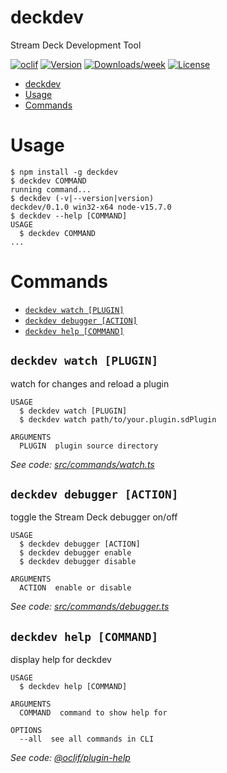 # deckdev

Stream Deck Development Tool

[![oclif](https://img.shields.io/badge/cli-oclif-brightgreen.svg)](https://oclif.io)
[![Version](https://img.shields.io/npm/v/deckdev.svg)](https://npmjs.org/package/deckdev)
[![Downloads/week](https://img.shields.io/npm/dw/deckdev.svg)](https://npmjs.org/package/deckdev)
[![License](https://img.shields.io/npm/l/deckdev.svg)](https://github.com/hhaidar/deckdev/blob/master/package.json)

<!-- toc -->

- [deckdev](#deckdev)
- [Usage](#usage)
- [Commands](#commands)
<!-- tocstop -->

# Usage

<!-- usage -->

```sh-session
$ npm install -g deckdev
$ deckdev COMMAND
running command...
$ deckdev (-v|--version|version)
deckdev/0.1.0 win32-x64 node-v15.7.0
$ deckdev --help [COMMAND]
USAGE
  $ deckdev COMMAND
...
```

<!-- usagestop -->

# Commands

<!-- commands -->

- [`deckdev watch [PLUGIN]`](#deckdev-watch-plugin)
- [`deckdev debugger [ACTION]`](#deckdev-debugger-action)
- [`deckdev help [COMMAND]`](#deckdev-help-command)

## `deckdev watch [PLUGIN]`

watch for changes and reload a plugin

```
USAGE
  $ deckdev watch [PLUGIN]
  $ deckdev watch path/to/your.plugin.sdPlugin

ARGUMENTS
  PLUGIN  plugin source directory
```

_See code: [src/commands/watch.ts](https://github.com/hhaidar/deckdev/blob/v0.1.0/src/commands/watch.ts)_

## `deckdev debugger [ACTION]`

toggle the Stream Deck debugger on/off

```
USAGE
  $ deckdev debugger [ACTION]
  $ deckdev debugger enable
  $ deckdev debugger disable

ARGUMENTS
  ACTION  enable or disable
```

_See code: [src/commands/debugger.ts](https://github.com/hhaidar/deckdev/blob/v0.1.0/src/commands/debugger.ts)_

## `deckdev help [COMMAND]`

display help for deckdev

```
USAGE
  $ deckdev help [COMMAND]

ARGUMENTS
  COMMAND  command to show help for

OPTIONS
  --all  see all commands in CLI
```

_See code: [@oclif/plugin-help](https://github.com/oclif/plugin-help/blob/v3.2.2/src/commands/help.ts)_

<!-- commandsstop -->

